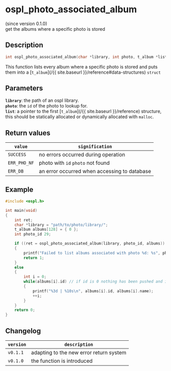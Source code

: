 # ospl_photo_associated_album
(since version 0.1.0)  
get the albums where a specific photo is stored



## Description

```c
int ospl_photo_associated_album(char *library, int photo, t_album *list);
```
This function lists every album where a specific photo is stored and puts them into a [`t_album`](/{{ site.baseurl }}/reference#data-structures) `struct`


## Parameters

**`library`**: the path of an ospl library.  
**`photo`**: the `id` of the photo to lookup for.  
**`list`**: a pointer to the first [`t_album`](/{{ site.baseurl }}/reference) structure, this should be statically allocated or dynamically allocated with `malloc`. 


## Return values

| `value`      | `signification`                              |
| ------------ | -------------------------------------------- |
| `SUCCESS`    | no errors occurred during operation          |
| `ERR_PHO_NF` | photo with `id` `photo` not found            |
| `ERR_DB`     | an error occurred when accessing to database |


## Example

```c
#include <ospl.h>

int main(void)
{
	int ret;
	char *library = "path/to/photo/library/";
	t_album albums[128] = { 0 };
	int photo_id 29;

	if ((ret = ospl_photo_associated_album(library, photo_id, albums)) < 0)
	{
		printf("Failed to list albums associated with photo %d: %s", photo_id, ospl_enum_error(ret));
		return 1;
	}
	else
	{
		int i = 0;
		while(albums[i].id) // if id is 0 nothing has been pushed and it means end of the list. Only works if the list has been initialized with zeroes.
		{
			printf("%3d | %10s\n", albums[i].id, albums[i].name);
			++i;
		}
	}
	return 0;
}
```


## Changelog

| `version` | `description`                           |
| --------- | --------------------------------------- |
| `v0.1.1`  | adapting to the new error return system |
| `v0.1.0`  | the function is introduced              |

